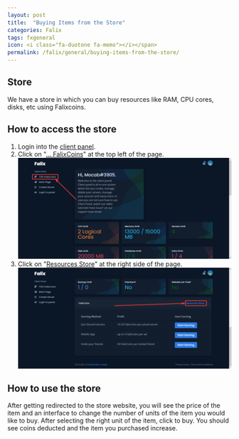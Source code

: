 ```yaml
---
layout: post
title:  "Buying Items from the Store"
categories: Falix
tags: fxgeneral
icon: <i class="fa-duotone fa-memo"></i></span>
permalink: /falix/general/buying-items-from-the-store/
---
```


## Store
We have a store in which you can buy resources like RAM, CPU cores, disks, etc using Falixcoins.

## How to access the store
1. Login into the [client panel](https://client.falixnodes.net).
2. Click on "[... FalixCoins](https://client.falixnodes.net/coins)" at the top left of the page.
![image](../../../assets/images/posts/falix/buying-items-from-the-store/1.png)
3. Click on "[Resources Store](https://client.falixnodes.net/store)" at the right side of the page.
![image](../../../assets/images/posts/falix/buying-items-from-the-store/2.png)

## How to use the store
After getting redirected to the store website, you will see the price of the item and an interface to change the number of units of the item you would like to buy. After selecting the right unit of the item, click to buy. You should see coins deducted and the item you purchased increase.
